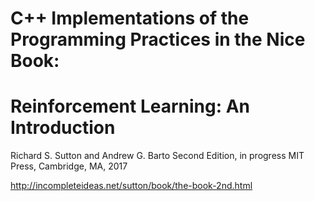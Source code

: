 # C++ Implementations of the Programming Practices in the Nice Book:

# Reinforcement Learning: An Introduction

Richard S. Sutton 
and Andrew G. Barto
Second Edition, in progress
MIT Press, Cambridge, MA, 2017

http://incompleteideas.net/sutton/book/the-book-2nd.html
